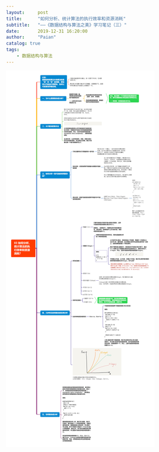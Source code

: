 ```yaml
---
layout:     post
title:      "如何分析、统计算法的执行效率和资源消耗"
subtitle:   "——《数据结构与算法之美》学习笔记（三）"
date:       2019-12-31 16:20:00
author:     "Paian"
catalog: true
tags:
    - 数据结构与算法
---
```


![如何分析、统计算法的执行效率和资源消耗？](/img/in-post/03如何分析、统计算法的执行效率和资源消耗.png)
